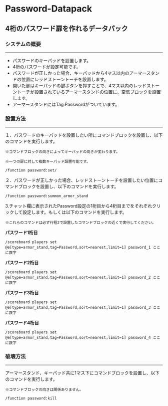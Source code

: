 # Password-Datapack

## 4桁のパスワード扉を作れるデータパック

### システムの概要
---
- パスワードのキーパッドを設置します。
- 4桁のパスワードが設定可能です。
- パスワードが正しかった場合、キーパッドから4マス以内のアーマースタンドの位置にレッドストーントーチを設置します。
- 開いた扉はキーパッドの鍵ボタンを押すことで、4マス以内のレッドストーントーチが設置されているアーマースタンドの位置に、空気ブロックを設置します。
- アーマースタンドにはTag:Passwordがついています。

### 設置方法

---
１．パスワードのキーパッドを設置したい所にコマンドブロックを設置し、以下のコマンドを実行します。

`※コマンドブロックの向きによってキーパッドの向きが変わります。`

`※一つの扉に対して複数キーパッド設置可能です。`
```
/function password:set/
```

２．パスワードが正しかった場合、レッドストーントーチを設置したい位置にコマンドブロックを設置し、以下のコマンドを実行します。
```
/function password:summon_armor_stand
```

3.チャット欄に表示されたPassword設定の1桁目から4桁目までをそれぞれクリックして設定します。もしくは以下のコマンドを実行します。

`※これらのコマンドは必ず行程2で設置したコマンドブロックの近くで実行してください。`

**パスワード1桁目**
```
/scoreboard players set @e[type=armor_stand,tag=Password,sort=nearest,limit=1] password_1 ここに数字
```
**パスワード2桁目**
```
/scoreboard players set @e[type=armor_stand,tag=Password,sort=nearest,limit=1] password_2 ここに数字
```
**パスワード3桁目**
```
/scoreboard players set @e[type=armor_stand,tag=Password,sort=nearest,limit=1] password_3 ここに数字
```
**パスワード4桁目**
```
/scoreboard players set @e[type=armor_stand,tag=Password,sort=nearest,limit=1] password_4 ここに数字
```

### 破壊方法
---
アーマースタンド、キーパッド共に1マス下にコマンドブロックを設置し、以下のコマンドを実行します。

`※コマンドブロックの向きは関係ありません。`
```
/function password:kill
```